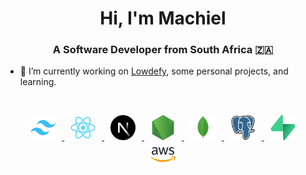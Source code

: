 <h1 align="center">Hi, I'm Machiel</h1>
<h3 align="center">A Software Developer from South Africa 🇿🇦</h3>

- 🔭 I’m currently working on [Lowdefy](lowdefy.com), some personal projects, and learning.

<br/>

<p align="center">
  <a href="https://tailwindcss.com" target="_blank">
    <img src="https://raw.githubusercontent.com/devicons/devicon/master/icons/tailwindcss/tailwindcss-original.svg" alt="Tailwind CSS" width="40" height="40" style="margin: 0 10px;" />
  </a>
  <a href="https://reactjs.org" target="_blank">
    <img src="https://raw.githubusercontent.com/devicons/devicon/master/icons/react/react-original.svg" alt="React" width="40" height="40" style="margin: 0 10px;" />
  </a>
  <a href="https://nextjs.org" target="_blank">
    <img src="https://raw.githubusercontent.com/devicons/devicon/master/icons/nextjs/nextjs-original.svg" alt="Next.js" width="40" height="40" style="margin: 0 10px;" />
  </a>
  <a href="https://nodejs.org" target="_blank">
    <img src="https://raw.githubusercontent.com/devicons/devicon/master/icons/nodejs/nodejs-original.svg" alt="Node.js" width="40" height="40" style="margin: 0 10px;" />
  </a>
  <a href="https://www.mongodb.com" target="_blank">
    <img src="https://raw.githubusercontent.com/devicons/devicon/master/icons/mongodb/mongodb-original.svg" alt="MongoDB" width="40" height="40" style="margin: 0 10px;" />
  </a>
  <a href="https://www.postgresql.org" target="_blank">
    <img src="https://raw.githubusercontent.com/devicons/devicon/master/icons/postgresql/postgresql-original.svg" alt="PostgreSQL" width="40" height="40" style="margin: 0 10px;" />
  </a>
  <a href="https://supabase.io" target="_blank">
    <img src="https://raw.githubusercontent.com/devicons/devicon/master/icons/supabase/supabase-original.svg" alt="Supabase" width="40" height="40" style="margin: 0 10px;" />
  </a>
  <a href="https://aws.amazon.com" target="_blank">
    <img src="https://raw.githubusercontent.com/devicons/devicon/master/icons/amazonwebservices/amazonwebservices-original-wordmark.svg" alt="AWS" width="40" height="40" style="margin: 0 10px;" />
  </a>
</p>

